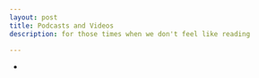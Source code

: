```yaml
---
layout: post
title: Podcasts and Videos
description: for those times when we don't feel like reading

---
```


- 
